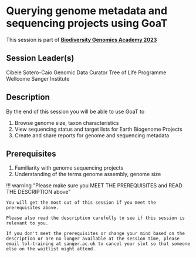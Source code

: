 # Querying genome metadata and sequencing projects using GoaT

This session is part of [**Biodiversity Genomics Academy 2023**](https://BGA23.org)

## Session Leader(s)

Cibele Sotero-Caio
Genomic Data Curator
Tree of Life Programme
Wellcome Sanger Institute

## Description

By the end of this session you will be able to use GoaT to

1. Browse genome size, taxon characteristics
2. View sequencing status and target lists for Earth Biogenome Projects
3. Create and share reports for genome and sequencing metadata

## Prerequisites

1. Familiarity with genome sequencing projects
2. Understanding of the terms genome assembly, genome size

!!! warning "Please make sure you MEET THE PREREQUISITES and READ THE DESCRIPTION above"

    You will get the most out of this session if you meet the prerequisites above.

    Please also read the description carefully to see if this session is relevant to you.
    
    If you don't meet the prerequisites or change your mind based on the description or are no longer available at the session time, please email tol-training at sanger.ac.uk to cancel your slot so that someone else on the waitlist might attend.
